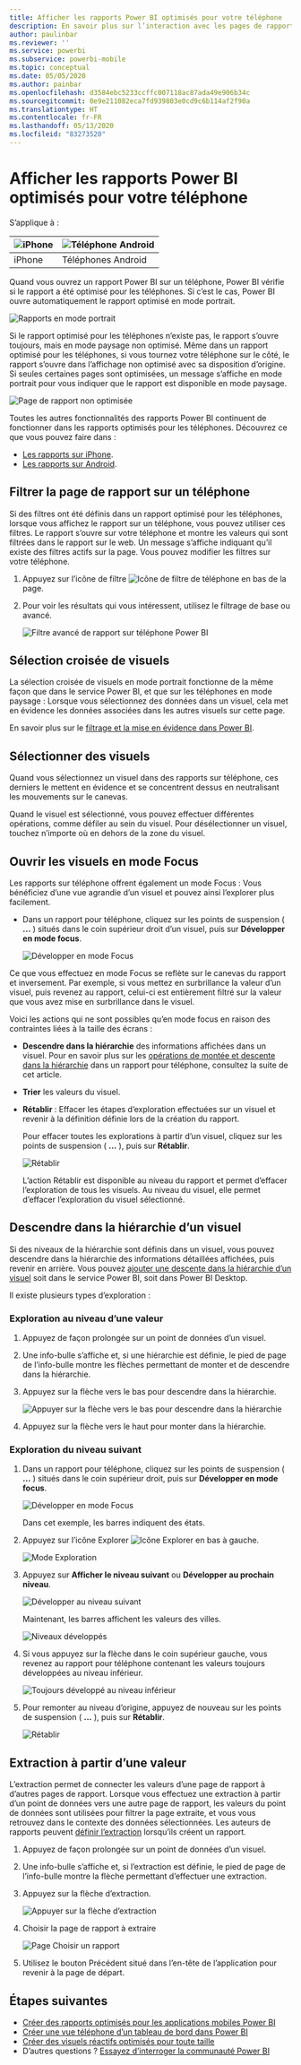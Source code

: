 ```yaml
---
title: Afficher les rapports Power BI optimisés pour votre téléphone
description: En savoir plus sur l’interaction avec les pages de rapport optimisées pour l’affichage dans les applications Power BI pour téléphone.
author: paulinbar
ms.reviewer: ''
ms.service: powerbi
ms.subservice: powerbi-mobile
ms.topic: conceptual
ms.date: 05/05/2020
ms.author: painbar
ms.openlocfilehash: d3584ebc5233ccffc007118ac87ada49e906b34c
ms.sourcegitcommit: 0e9e211082eca7fd939803e0cd9c6b114af2f90a
ms.translationtype: HT
ms.contentlocale: fr-FR
ms.lasthandoff: 05/13/2020
ms.locfileid: "83273520"
---
```

# <a name="view-power-bi-reports-optimized-for-your-phone"></a>Afficher les rapports Power BI optimisés pour votre téléphone

S’applique à :

| ![iPhone](./media/mobile-apps-view-phone-report/ios-logo-40-px.png) | ![Téléphone Android](./media/mobile-apps-view-phone-report/android-logo-40-px.png) |
|:--- |:--- |
| iPhone |Téléphones Android |

Quand vous ouvrez un rapport Power BI sur un téléphone, Power BI vérifie si le rapport a été optimisé pour les téléphones. Si c’est le cas, Power BI ouvre automatiquement le rapport optimisé en mode portrait.

![Rapports en mode portrait](./media/mobile-apps-view-phone-report/07-power-bi-phone-report-portrait.png)

Si le rapport optimisé pour les téléphones n’existe pas, le rapport s’ouvre toujours, mais en mode paysage non optimisé. Même dans un rapport optimisé pour les téléphones, si vous tournez votre téléphone sur le côté, le rapport s’ouvre dans l’affichage non optimisé avec sa disposition d’origine. Si seules certaines pages sont optimisées, un message s’affiche en mode portrait pour vous indiquer que le rapport est disponible en mode paysage.

![Page de rapport non optimisée](./media/mobile-apps-view-phone-report/06-power-bi-phone-report-page-not-optimized.png)

Toutes les autres fonctionnalités des rapports Power BI continuent de fonctionner dans les rapports optimisés pour les téléphones. Découvrez ce que vous pouvez faire dans :

* [Les rapports sur iPhone](mobile-reports-in-the-mobile-apps.md). 
* [Les rapports sur Android](mobile-reports-in-the-mobile-apps.md).

## <a name="filter-the-report-page-on-a-phone"></a>Filtrer la page de rapport sur un téléphone
Si des filtres ont été définis dans un rapport optimisé pour les téléphones, lorsque vous affichez le rapport sur un téléphone, vous pouvez utiliser ces filtres. Le rapport s’ouvre sur votre téléphone et montre les valeurs qui sont filtrées dans le rapport sur le web. Un message s’affiche indiquant qu’il existe des filtres actifs sur la page. Vous pouvez modifier les filtres sur votre téléphone.

1. Appuyez sur l’icône de filtre ![Icône de filtre de téléphone](./media/mobile-apps-view-phone-report/power-bi-phone-filter-icon.png) en bas de la page.

2. Pour voir les résultats qui vous intéressent, utilisez le filtrage de base ou avancé.
   
    ![Filtre avancé de rapport sur téléphone Power BI](./media/mobile-apps-view-phone-report/power-bi-iphone-advanced-filter-toronto.png)

## <a name="cross-highlight-visuals"></a>Sélection croisée de visuels
La sélection croisée de visuels en mode portrait fonctionne de la même façon que dans le service Power BI, et que sur les téléphones en mode paysage : Lorsque vous sélectionnez des données dans un visuel, cela met en évidence les données associées dans les autres visuels sur cette page.

En savoir plus sur le [filtrage et la mise en évidence dans Power BI](../../create-reports/power-bi-reports-filters-and-highlighting.md).

## <a name="select-visuals"></a>Sélectionner des visuels
Quand vous sélectionnez un visuel dans des rapports sur téléphone, ces derniers le mettent en évidence et se concentrent dessus en neutralisant les mouvements sur le canevas.

Quand le visuel est sélectionné, vous pouvez effectuer différentes opérations, comme défiler au sein du visuel. Pour désélectionner un visuel, touchez n’importe où en dehors de la zone du visuel.

## <a name="open-visuals-in-focus-mode"></a>Ouvrir les visuels en mode Focus
Les rapports sur téléphone offrent également un mode Focus : Vous bénéficiez d’une vue agrandie d’un visuel et pouvez ainsi l’explorer plus facilement.

* Dans un rapport pour téléphone, cliquez sur les points de suspension ( **...** ) situés dans le coin supérieur droit d’un visuel, puis sur **Développer en mode focus**.
  
    ![Développer en mode Focus](././media/mobile-apps-view-phone-report/power-bi-phone-report-focus-mode.png)

Ce que vous effectuez en mode Focus se reflète sur le canevas du rapport et inversement. Par exemple, si vous mettez en surbrillance la valeur d’un visuel, puis revenez au rapport, celui-ci est entièrement filtré sur la valeur que vous avez mise en surbrillance dans le visuel.

Voici les actions qui ne sont possibles qu’en mode focus en raison des contraintes liées à la taille des écrans :

* **Descendre dans la hiérarchie** des informations affichées dans un visuel. Pour en savoir plus sur les [opérations de montée et descente dans la hiérarchie](mobile-apps-view-phone-report.md#drill-down-in-a-visual) dans un rapport pour téléphone, consultez la suite de cet article.
* **Trier** les valeurs du visuel.
* **Rétablir** : Effacer les étapes d’exploration effectuées sur un visuel et revenir à la définition définie lors de la création du rapport.
  
    Pour effacer toutes les explorations à partir d’un visuel, cliquez sur les points de suspension ( **...** ), puis sur **Rétablir**.
  
    ![Rétablir](././media/mobile-apps-view-phone-report/power-bi-phone-report-revert-levels.png)
  
    L’action Rétablir est disponible au niveau du rapport et permet d’effacer l’exploration de tous les visuels. Au niveau du visuel, elle permet d’effacer l’exploration du visuel sélectionné.   

## <a name="drill-down-in-a-visual"></a>Descendre dans la hiérarchie d’un visuel
Si des niveaux de la hiérarchie sont définis dans un visuel, vous pouvez descendre dans la hiérarchie des informations détaillées affichées, puis revenir en arrière. Vous pouvez [ajouter une descente dans la hiérarchie d’un visuel](../end-user-drill.md) soit dans le service Power BI, soit dans Power BI Desktop.

Il existe plusieurs types d’exploration :

### <a name="drill-down-on-a-value"></a>Exploration au niveau d’une valeur
1. Appuyez de façon prolongée sur un point de données d’un visuel.
2. Une info-bulle s’affiche et, si une hiérarchie est définie, le pied de page de l’info-bulle montre les flèches permettant de monter et de descendre dans la hiérarchie.
3. Appuyez sur la flèche vers le bas pour descendre dans la hiérarchie.

    ![Appuyer sur la flèche vers le bas pour descendre dans la hiérarchie](././media/mobile-apps-view-phone-report/report-drill-down.png)
    
4. Appuyez sur la flèche vers le haut pour monter dans la hiérarchie.

### <a name="drill-to-next-level"></a>Exploration du niveau suivant
1. Dans un rapport pour téléphone, cliquez sur les points de suspension ( **...** ) situés dans le coin supérieur droit, puis sur **Développer en mode focus**.
   
    ![Développer en mode Focus](././media/mobile-apps-view-phone-report/power-bi-phone-report-focus-mode.png)
   
    Dans cet exemple, les barres indiquent des états.
2. Appuyez sur l’icône Explorer ![Icône Explorer](./media/mobile-apps-view-phone-report/power-bi-phone-report-explore-icon.png) en bas à gauche.
   
    ![Mode Exploration](./media/mobile-apps-view-phone-report/power-bi-phone-report-explore-mode.png)
3. Appuyez sur **Afficher le niveau suivant** ou **Développer au prochain niveau**.
   
    ![Développer au niveau suivant](./media/mobile-apps-view-phone-report/power-bi-phone-report-expand-levels.png)
   
    Maintenant, les barres affichent les valeurs des villes.
   
    ![Niveaux développés](./media/mobile-apps-view-phone-report/power-bi-phone-report-expanded-levels.png)
4. Si vous appuyez sur la flèche dans le coin supérieur gauche, vous revenez au rapport pour téléphone contenant les valeurs toujours développées au niveau inférieur.
   
    ![Toujours développé au niveau inférieur](./media/mobile-apps-view-phone-report/power-bi-back-to-phone-report-expanded-levels.png)
5. Pour remonter au niveau d’origine, appuyez de nouveau sur les points de suspension ( **...** ), puis sur **Rétablir**.
   
    ![Rétablir](././media/mobile-apps-view-phone-report/power-bi-phone-report-revert-levels.png)

## <a name="drill-through-from-a-value"></a>Extraction à partir d’une valeur
L’extraction permet de connecter les valeurs d’une page de rapport à d’autres pages de rapport. Lorsque vous effectuez une extraction à partir d’un point de données vers une autre page de rapport, les valeurs du point de données sont utilisées pour filtrer la page extraite, et vous vous retrouvez dans le contexte des données sélectionnées.
Les auteurs de rapports peuvent [définir l’extraction](https://docs.microsoft.com/power-bi/desktop-drillthrough) lorsqu’ils créent un rapport.

1. Appuyez de façon prolongée sur un point de données d’un visuel.
2. Une info-bulle s’affiche et, si l’extraction est définie, le pied de page de l’info-bulle montre la flèche permettant d’effectuer une extraction.
3. Appuyez sur la flèche d’extraction.

    ![Appuyer sur la flèche d’extraction](././media/mobile-apps-view-phone-report/report-drill-through1.png)

4. Choisir la page de rapport à extraire

    ![Page Choisir un rapport](././media/mobile-apps-view-phone-report/report-drill-through2.png)

5. Utilisez le bouton Précédent situé dans l’en-tête de l’application pour revenir à la page de départ.


## <a name="next-steps"></a>Étapes suivantes
* [Créer des rapports optimisés pour les applications mobiles Power BI](../../create-reports/desktop-create-phone-report.md)
* [Créer une vue téléphone d’un tableau de bord dans Power BI](../../create-reports/service-create-dashboard-mobile-phone-view.md)
* [Créer des visuels réactifs optimisés pour toute taille](../../visuals/desktop-create-responsive-visuals.md)
* D’autres questions ? [Essayez d’interroger la communauté Power BI](https://community.powerbi.com/)

